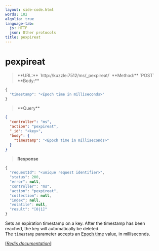 ```yaml
---
layout: side-code.html
words: 102
algolia: true
language-tab:
  js: HTTP
  json: Other protocols
title: pexpireat
---
```


# pexpireat




<blockquote class="js">
<p>
**URL:** `http://kuzzle:7512/ms/_pexpireat/<key>`  
**Method:** `POST`  
**Body:**
</p>
</blockquote>


```js
{
  "timestamp": "<Epoch time in milliseconds>"
}
```



<blockquote class="json">
<p>
**Query**
</p>
</blockquote>


```json
{
  "controller": "ms",
  "action": "pexpireat",
  "_id": "<key>",
  "body": {
    "timestamp": "<Epoch time in milliseconds>"
  }
}
```

>**Response**

```javascript
{
  "requestId": "<unique request identifier>",
  "status": 200,
  "error": null,
  "controller": "ms",
  "action": "pexpireat",
  "collection": null,
  "index": null,
  "volatile": null,
  "result": "[0|1]"
}
```

Sets an expiration timestamp on a key. After the timestamp has been reached, the key will automatically be deleted.  
The `timestamp` parameter accepts an [Epoch time](https://en.wikipedia.org/wiki/Unix_time) value, in milliseconds.

[[_Redis documentation_]](https://redis.io/commands/pexpireat)
